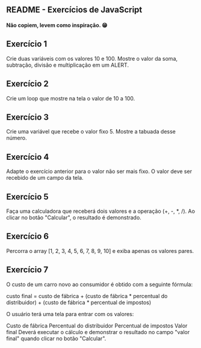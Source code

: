 ## README - Exercícios de JavaScript

#### Não copiem, levem como inspiração. 😁


## Exercício 1
Crie duas variáveis com os valores 10 e 100. Mostre o valor da soma, subtração, divisão e multiplicação em um ALERT.
## Exercício 2
Crie um loop que mostre na tela o valor de 10 a 100.
## Exercício 3
Crie uma variável que recebe o valor fixo 5. Mostre a tabuada desse número.
## Exercício 4
Adapte o exercício anterior para o valor não ser mais fixo. O valor deve ser recebido de um campo da tela.
## Exercício 5
Faça uma calculadora que receberá dois valores e a operação (+, -, *, /). Ao clicar no botão "Calcular", o resultado é demonstrado.
## Exercício 6
Percorra o array [1, 2, 3, 4, 5, 6, 7, 8, 9, 10] e exiba apenas os valores pares.
## Exercício 7
O custo de um carro novo ao consumidor é obtido com a seguinte fórmula:

custo final = custo de fábrica + (custo de fábrica * percentual do distribuidor) + (custo de fábrica * percentual de impostos)

O usuário terá uma tela para entrar com os valores:

Custo de fábrica
Percentual do distribuidor
Percentual de impostos
Valor final
Deverá executar o cálculo e demonstrar o resultado no campo "valor final" quando clicar no botão "Calcular".
